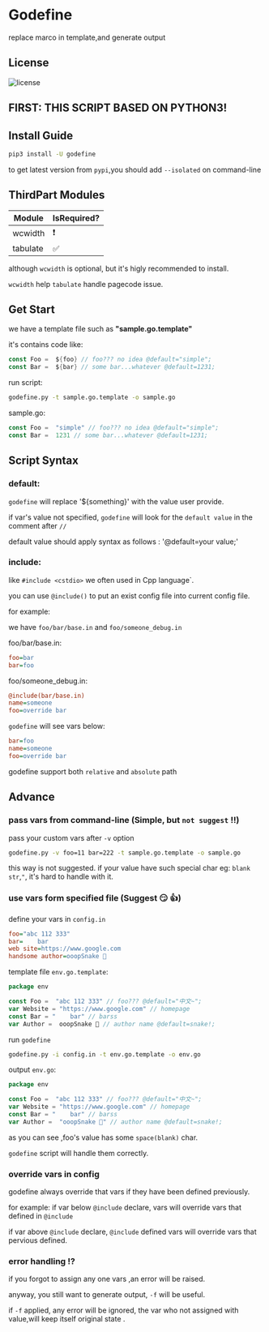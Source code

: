 # Godefine

replace marco in template,and generate output

## License

![license](https://img.shields.io/badge/license-MIT-brightgreen.svg)


## FIRST: THIS SCRIPT BASED ON PYTHON3!

## Install Guide

```bash
pip3 install -U godefine
```

to get latest version from `pypi`,you should add `--isolated` on command-line

## ThirdPart Modules

|Module|IsRequired?|
|---|--- |
|wcwidth|❗|
|tabulate|✅|

although `wcwidth` is optional, but it's higly recommended to install.

`wcwidth` help `tabulate` handle pagecode issue.



## Get Start


we have a template file such as **"sample.go.template"**

it's contains code like:

```go
const Foo =  ${foo} // foo??? no idea @default="simple";
const Bar =  ${bar} // some bar...whatever @default=1231;
```

run script:

```bash
godefine.py -t sample.go.template -o sample.go 
```

sample.go:

```go
const Foo =  "simple" // foo??? no idea @default="simple";
const Bar =  1231 // some bar...whatever @default=1231;
```

## Script Syntax

### default:

`godefine` will replace '${something}' with the value user provide.

if var's value not specified, `godefine` will look for the `default value` 
in the comment after `//`

default value should apply syntax as follows : '@default=your value;'

### include:

like `#include <cstdio>` we often used in Cpp language`.

you can use `@include()` to put an exist config file into current config file.

for example:

we have `foo/bar/base.in` and `foo/someone_debug.in` 

foo/bar/base.in:

```ini
foo=bar
bar=foo
```

foo/someone_debug.in:

```ini
@include(bar/base.in)
name=someone
foo=override bar
```

`godefine` will see vars below:

```ini
bar=foo
name=someone
foo=override bar
```

godefine support both `relative`  and `absolute` path

## Advance

### pass vars from command-line (Simple, but `not suggest` :bangbang:)

pass your custom vars after `-v` option


```bash
godefine.py -v foo=11 bar=222 -t sample.go.template -o sample.go 
```

this way is not suggested.
if your value have such special char eg: `blank str`,`"`, 
it's hard to handle with it.

### use vars form specified file (Suggest :smirk: :thumbsup:)

define your vars in `config.in`

```ini
foo="abc 112 333"
bar=    bar
web site=https://www.google.com
handsome author=ooopSnake 🎉

```

template file `env.go.template`:

```go
package env

const Foo =  "abc 112 333" // foo??? @default="中文~";
var Website = "https://www.google.com" // homepage
const Bar = "    bar" // barss
var Author =  ooopSnake 🎉 // author name @default=snake!;

```

run `godefine`

```bash
godefine.py -i config.in -t env.go.template -o env.go 
```

output `env.go`:

```go
package env

const Foo =  "abc 112 333" // foo??? @default="中文~";
var Website = "https://www.google.com" // homepage
const Bar = "    bar" // barss
var Author =  "ooopSnake 🎉" // author name @default=snake!;
```

as you can see ,foo's value has some `space(blank)` char.

`godefine` script will handle them correctly.


### override vars in config


godefine always override that vars if they have been defined previously.

for example:
if var below  `@include` declare, vars will override vars that defined in `@include`
 
if var above `@include` declare,
`@include` defined vars will override vars that pervious defined.


### error handling :interrobang:

if you forgot to assign any one vars ,an error will be raised.

anyway, you still want to generate output, `-f` will be useful.

if `-f` applied, any error will be ignored,
the var who not assigned with value,will keep itself original state 
.
